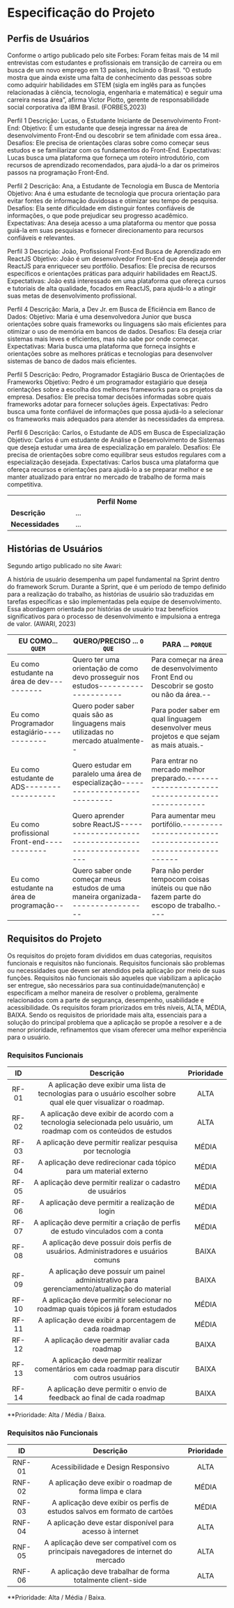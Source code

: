# Especificação do Projeto

## Perfis de Usuários

Conforme o artigo publicado pelo site Forbes:
Foram feitas mais de 14 mil entrevistas com estudantes e profissionais em transição de carreira ou em busca de um novo emprego em 13 países, incluindo o Brasil. “O estudo mostra que ainda existe uma falta de conhecimento das pessoas sobre como adquirir habilidades em STEM (sigla em inglês para as funções relacionadas à ciência, tecnologia, engenharia e matemática) e seguir uma carreira nessa área”, afirma Victor Piotto, gerente de responsabilidade social corporativa da IBM Brasil. (FORBES,2023)

Perfil 1
Descrição:   	Lucas, o Estudante Iniciante de Desenvolvimento Front-End:
Objetivo:   	É um estudante que deseja ingressar na área de desenvolvimento Front-End ou descobrir se tem afinidade com essa área..
Desafios:   	Ele precisa de orientações claras sobre como começar seus estudos e se familiarizar com os fundamentos do Front-End.
Expectativas:	Lucas busca uma plataforma que forneça um roteiro introdutório, com recursos de aprendizado recomendados, para ajudá-lo a dar os primeiros passos na programação Front-End.

Perfil 2
Descrição:   	Ana, a Estudante de Tecnologia em Busca de Mentoria
Objetivo:   	Ana é uma estudante de tecnologia que procura orientação para evitar fontes de informação duvidosas e otimizar seu tempo de pesquisa.
Desafios:	    Ela sente dificuldade em distinguir fontes confiáveis de informações, o que pode prejudicar seu progresso acadêmico.
Expectativas:	Ana deseja acesso a uma plataforma ou mentor que possa guiá-la em suas pesquisas e fornecer direcionamento para recursos confiáveis e relevantes.

Perfil 3
Descrição:   	João, Profissional Front-End Busca de Aprendizado em ReactJS
Objetivo: 	    João é um desenvolvedor Front-End que deseja aprender ReactJS para enriquecer seu portfólio.
Desafios:	    Ele precisa de recursos específicos e orientações práticas para adquirir habilidades em ReactJS.
Expectativas:	João está interessado em uma plataforma que ofereça cursos e tutoriais de alta qualidade, focados em ReactJS, para ajudá-lo a atingir suas metas de desenvolvimento profissional.

Perfil 4
Descrição:    	Maria, a Dev Jr. em Busca de Eficiência em Banco de Dados:
Objetivo:    	Maria é uma desenvolvedora Junior que busca orientações sobre quais frameworks ou linguagens são mais eficientes para otimizar o uso de memória em bancos de dados.
Desafios:       Ela deseja criar sistemas mais leves e eficientes, mas não sabe por onde começar.
Expectativas:	Maria busca uma plataforma que forneça insights e orientações sobre as melhores práticas e tecnologias para desenvolver sistemas de banco de dados mais eficientes.

Perfil 5
Descrição:   	Pedro, Programador Estagiário Busca de Orientações de Frameworks
Objetivo:   	Pedro é um programador estagiário que deseja orientações sobre a escolha dos melhores frameworks para os projetos da empresa.
Desafios:	    Ele precisa tomar decisões informadas sobre quais frameworks adotar para fornecer soluções ágeis.
Expectativas:	Pedro busca uma fonte confiável de informações que possa ajudá-lo a selecionar os frameworks mais adequados para atender às necessidades da empresa.

Perfil 6
Descrição:   	Carlos, o Estudante de ADS em Busca de Especialização
Objetivo:    	Carlos é um estudante de Análise e Desenvolvimento de Sistemas que deseja estudar uma área de especialização em paralelo.
Desafios:	    Ele precisa de orientações sobre como equilibrar seus estudos regulares com a especialização desejada.
Expectativas:	Carlos busca uma plataforma que ofereça recursos e orientações para ajudá-lo a se preparar melhor e se manter atualizado para entrar no mercado de trabalho de forma mais competitiva.


<table>
<tbody>
<tr align=center>
<th colspan="2">Perfil Nome </th>
</tr>
<tr>
<td width="150px"><b>Descrição</b></td>
<td width="600px">...</td>
</tr>
<tr>
<td><b>Necessidades</b></td>
<td>...</td>
</tr>
</tbody>
</table>


## Histórias de Usuários

Segundo artigo publicado no site Awari: 

A história de usuário desempenha um papel fundamental na Sprint dentro do framework Scrum. Durante a Sprint, que é um período de tempo definido para a realização do trabalho, as histórias de usuário são traduzidas em tarefas específicas e são implementadas pela equipe de desenvolvimento. Essa abordagem orientada por histórias de usuário traz benefícios significativos para o processo de desenvolvimento e impulsiona a entrega de valor. (AWARI, 2023)

|EU COMO... `QUEM`                         | QUERO/PRECISO ... `O QUE`                                                       |PARA ... `PORQUE`                                                                        |
|------------------------------------------|---------------------------------------------------------------------------------|-----------------------------------------------------------------------------------------|
|Eu como estudante na área de dev----------|Quero ter uma orientação de como devo prosseguir nos estudos---------------------|Para começar na área de desenvolvimento Front End ou Descobrir se gosto ou não da área.--|
|Eu como Programador estagiário------------|Quero poder saber quais são as linguagens mais utilizadas no mercado atualmente--|Para poder saber em qual linguagem desenvolver meus projetos e que sejam as mais atuais.-|
|Eu como estudante de ADS------------------|Quero estudar em paralelo uma área de especialização-----------------------------|Para entrar no mercado melhor preparado.-------------------------------------------------|
|Eu como profissional Front-end------------|Quero aprender sobre ReactJS-----------------------------------------------------|Para aumentar meu portifólio.------------------------------------------------------------|
|Eu como estudante na área de programação--|Quero saber onde começar meus estudos de uma maneira organizada------------------|Para não perder tempocom coisas inúteis ou que não fazem parte do escopo de trabalho.----|

## Requisitos do Projeto

Os requisitos do projeto foram divididos em duas categorias, requisitos funcionais e requisitos não funcionais.
Requisitos funcionais são problemas ou necessidades que devem ser atendidos pela aplicação por meio de suas funções.
Requisitos não funcionais são aqueles que viabilizam a aplicação ser entregue, são necessários para sua continuidade(manutenção) e especificam a melhor maneira de resolver o problema, geralmente relacionados com a parte de segurança, desempenho, usabilidade e acessibilidade.
Os requisitos foram priorizados em três níveis, ALTA, MÉDIA, BAIXA. Sendo os requisitos de prioridade mais alta, essenciais para a solução do principal problema que a aplicação se propõe a resolver e a de menor prioridade, refinamentos que visam oferecer uma melhor experiência para o usuário.


### Requisitos Funcionais

|   ID   |                                                      Descrição                                                      | Prioridade |
|:------:|:-------------------------------------------------------------------------------------------------------------------:|:----------:|
| RF- 01 | A aplicação deve exibir uma lista de tecnologias para o usuário escolher sobre qual ele quer visualizar o roadmap.  | ALTA       |
| RF- 02 | A aplicação deve exibir de acordo com a tecnologia selecionada pelo usuário, um roadmap com os conteúdos de estudos | ALTA       |
| RF- 03 | A aplicação deve permitir realizar pesquisa por tecnologia                                                          | MÉDIA      |
| RF- 04 | A aplicação deve redirecionar cada tópico para um material externo                                                  | MÉDIA      |
| RF-05  | A aplicação deve permitir realizar o cadastro de usuários                                                           | MÉDIA      |
| RF-06  | A aplicação deve permitir a realização de login                                                                     | MÉDIA      |
| RF-07  | A aplicação deve permitir a criação de perfis de estudo vinculados com a conta                                      | MÉDIA      |
| RF-08  | A aplicação deve possuir dois perfis de usuários. Administradores e usuários comuns                                 | BAIXA      |
| RF-09  | A aplicação deve possuir um painel administrativo para gerenciamento/atualização do material                        | BAIXA      |
| RF-10  | A aplicação deve permitir selecionar no roadmap quais tópicos já foram estudados                                    | MÉDIA      |
| RF-11  | A aplicação deve exibir a porcentagem de cada roadmap                                                               | MÉDIA      |
| RF-12  | A aplicação deve permitir avaliar cada roadmap                                                                      | BAIXA      |
| RF-13  | A aplicação deve permitir realizar comentários em cada roadmap para discutir com outros usuários                    | BAIXA      |
| RF-14  | A aplicação deve permitir o envio de feedback ao final de cada roadmap                                              | BAIXA      |


**Prioridade: Alta / Média / Baixa. 

### Requisitos não Funcionais

|   ID   |                                       Descrição                                      | Prioridade |
|:------:|:------------------------------------------------------------------------------------:|:----------:|
| RNF-01 | Acessibilidade e Design Responsivo                                                   | ALTA       |
| RNF-02 | A aplicação deve exibir o roadmap de forma limpa e clara                             | MÉDIA      |
| RNF-03 | A aplicação deve exibir os perfis de estudos salvos em formato de cartões            | MÉDIA      |
| RNF-04 | A aplicação deve estar disponível para acesso à internet                             | ALTA       |
| RNF-05 | A aplicação deve ser compatível com os principais navegadores de internet do mercado | ALTA       |
| RNF-06 | A aplicação deve trabalhar de forma totalmente client-side                           | ALTA       |

**Prioridade: Alta / Média / Baixa. 

